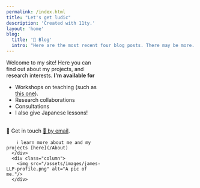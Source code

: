```yaml
---
permalink: /index.html
title: "Let's get ludic"
description: 'Created with 11ty.'
layout: 'home'
blog:
  title: '📰 Blog'
  intro: "Here are the most recent four blog posts. There may be more..."
---
```


<style>
  .column {
   float: left;
   width: 50%;
   }
  img {
  max-width: 100%;
  height: auto;
}
</style>
<div class="row">
 <div class="column">
  Welcome to my site! Here you can find out about my projects, and research interests.
   <b>I'm available for</b>
   <ul>
    <li>Workshops on teaching (such as <a href="https://www.youtube.com/watch?v=51oaWP3AdfM">this one</a>).</li>
      <li>Research collaborations</li>
        <li>Consultations</li>
          <li>I also give Japanese lessons!</li>
          </ul>
        </br>
        🤙 Get in touch <a href="mailto:york@meiji.ac.jp">📧 by email</a>.
        
        ℹ️ learn more about me and my projects [here](/About)
      </div>
      <div class="column">
        <img src="/assets/images/james-LLP-profile.png" alt="A pic of me."/>
      </div>
  </div>
</br>